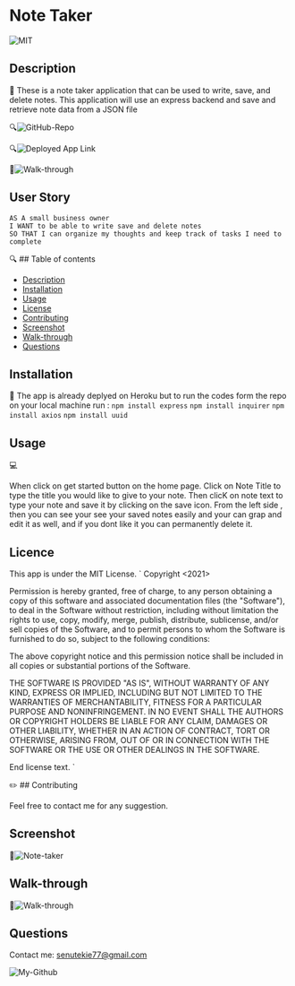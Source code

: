 # Note Taker

![MIT](https://img.shields.io/badge/license-MIT-green)

## Description
👋 These is a note taker application that can be used to write, save, and delete notes. This application will use an express backend and save and retrieve note data from a JSON file

🔍![GitHub-Repo](https://github.com/senait77/Note-Taker-)

🔍![Deployed App Link](https://dashboard.heroku.com/apps/warm-headland-12546)

🎥![Walk-through](https://www.youtube.com/watch?v=nsIqXTmcfWA)


 ## User Story

```
AS A small business owner
I WANT to be able to write save and delete notes
SO THAT I can organize my thoughts and keep track of tasks I need to complete
```


🔍 ## Table of contents

* [Description](#Description)
* [Installation](#Installation)
* [Usage](#Usage)
* [License](#License)
* [Contributing](#Contributing)
* [Screenshot](#Screenshot)
* [Walk-through](#walk-through)
* [Questions](#Questions)

## Installation
💾 The app is already deplyed on Heroku but to run the codes form the repo on your local machine run : 
 ```npm install express```
 ```npm install inquirer```
 ```npm install axios```
 ```npm install uuid```

## Usage
💻

When click on get started button on the home page. Click on Note Title to type the title you would like to give to your note. Then clicK on note text to type your note and save it by clicking on the save icon.
From the left side , then you can see your see your saved notes easily and your can grap and edit it as well, and if you dont like it you can permanently delete it.

 

## Licence
This app is under the MIT License.
` Copyright <2021> <Senait T Gerezgiher>

Permission is hereby granted, free of charge, to any person obtaining a copy of this software and associated documentation files (the "Software"), to deal in the Software without restriction, including without limitation the rights to use, copy, modify, merge, publish, distribute, sublicense, and/or sell copies of the Software, and to permit persons to whom the Software is furnished to do so, subject to the following conditions:

The above copyright notice and this permission notice shall be included in all copies or substantial portions of the Software.

THE SOFTWARE IS PROVIDED "AS IS", WITHOUT WARRANTY OF ANY KIND, EXPRESS OR IMPLIED, INCLUDING BUT NOT LIMITED TO THE WARRANTIES OF MERCHANTABILITY, FITNESS FOR A PARTICULAR PURPOSE AND NONINFRINGEMENT. IN NO EVENT SHALL THE AUTHORS OR COPYRIGHT HOLDERS BE LIABLE FOR ANY CLAIM, DAMAGES OR OTHER LIABILITY, WHETHER IN AN ACTION OF CONTRACT, TORT OR OTHERWISE, ARISING FROM, OUT OF OR IN CONNECTION WITH THE SOFTWARE OR THE USE OR OTHER DEALINGS IN THE SOFTWARE.

End license text. `

✏️ ## Contributing

Feel free to contact me for any suggestion.

## Screenshot
🎥![Note-taker](./public/images/note-taker.png)

## Walk-through
🎥![Walk-through](https://www.youtube.com/watch?v=nsIqXTmcfWA)

## Questions
Contact me: senutekie77@gmail.com

![My-Github](https://github.com/senait77/Note-Taker-)

